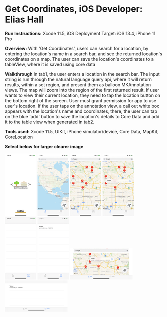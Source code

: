 # Get Coordinates, iOS Developer: Elias Hall

**Run Instructions:** Xcode 11.5, iOS Deployment Target: iOS 13.4, iPhone 11 Pro

**Overview:** With 'Get Coordinates', users can search for a location, by entering the location's name in a search bar, and see the returned location's coordinates on a map. The user can save the location's coordinates to a tableView, where it is saved using core data

**Walkthrough**
In tab1, the user enters a location in the search bar. The input string is run through the natural language query api, where it will return results, within a set region, and present them as balloon MKAnnotation views. The map will zoom into the region of the first returned result. If user wants to view their current location, they need to tap the location button on the bottom right of the screen. User must grant permission for app to use user's location. If the user taps on the annotation view, a call out white box appears with the location's name and coordinates, there, the user can tap on the blue 'add' button to save the location's details to Core Data and add it to the table view when generated in tab2.

**Tools used:** Xcode 11.5, UIKit, iPhone simulator/device, Core Data, MapKit, CoreLocation

**Select below for larger clearer image**
<p float="left">
<img src = "Images/ScreenShot1.png" width="100" height="200">
<img src = "Images/ScreenShot2.PNG" width="100" height="200">
<img src = "Images/ScreenShot3.PNG" width="100" height="200">
<img src = "Images/ScreenShot4.PNG" width="100" height="200">
<img src = "Images/ScreenShot5.PNG" width="100" height="200">
<img src = "Images/ScreenShot6.PNG" width="100" height="200">
<img src = "Images/ScreenShot7.PNG" width="200" height="100">
<img src = "Images/ScreenShot8.PNG" width="200" height="100">
</p>
